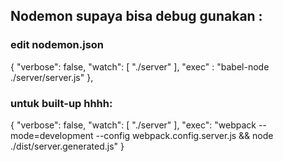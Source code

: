 
 

## Nodemon supaya bisa debug gunakan : 
### edit nodemon.json
{
    "verbose": false,
    "watch": [
      "./server"
    ],
    "exec" : "babel-node ./server/server.js"
},

### untuk built-up hhhh: 

{
    "verbose": false,
    "watch": [
      "./server"
    ],
    "exec": "webpack --mode=development --config webpack.config.server.js && node ./dist/server.generated.js"
}
